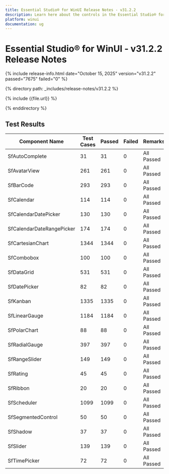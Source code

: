 ```yaml
---
title: Essential Studio® for WinUI Release Notes - v31.2.2
description: Learn here about the controls in the Essential Studio® for WinUI 2025 Volume 3 SP Release - Release Notes - v31.2.2
platform: winui
documentation: ug
---
```


# Essential Studio® for WinUI - v31.2.2 Release Notes

{% include release-info.html date="October 15, 2025"  version="v31.2.2" passed="7675" failed="0" %} 

{% directory path: _includes/release-notes/v31.2.2 %}

{% include {{file.url}} %}

{% enddirectory %}

## Test Results

| Component Name | Test Cases | Passed | Failed | Remarks |
|---------------|------------|--------|--------|---------|
| SfAutoComplete | 31 | 31 | 0 | All Passed |
| SfAvatarView | 261 | 261 | 0 | All Passed |
| SfBarCode | 293 | 293 | 0 | All Passed |
| SfCalendar | 114 | 114 | 0 | All Passed |
| SfCalendarDatePicker | 130 | 130 | 0 | All Passed |
| SfCalendarDateRangePicker | 174 | 174 | 0 | All Passed |
| SfCartesianChart | 1344 | 1344 | 0 | All Passed |
| SfCombobox | 100 | 100 | 0 | All Passed |
| SfDataGrid | 531 | 531 | 0 | All Passed |
| SfDatePicker | 82 | 82 | 0 | All Passed |
| SfKanban | 1335 | 1335 | 0 | All Passed |
| SfLinearGauge | 1184 | 1184 | 0 | All Passed |
| SfPolarChart | 88 | 88 | 0 | All Passed |
| SfRadialGauge | 397 | 397 | 0 | All Passed |
| SfRangeSlider | 149 | 149 | 0 | All Passed |
| SfRating | 45 | 45 | 0 | All Passed |
| SfRibbon | 20 | 20 | 0 | All Passed |
| SfScheduler | 1099 | 1099 | 0 | All Passed |
| SfSegmentedControl | 50 | 50 | 0 | All Passed |
| SfShadow | 37 | 37 | 0 | All Passed |
| SfSlider | 139 | 139 | 0 | All Passed |
| SfTimePicker | 72 | 72 | 0 | All Passed |